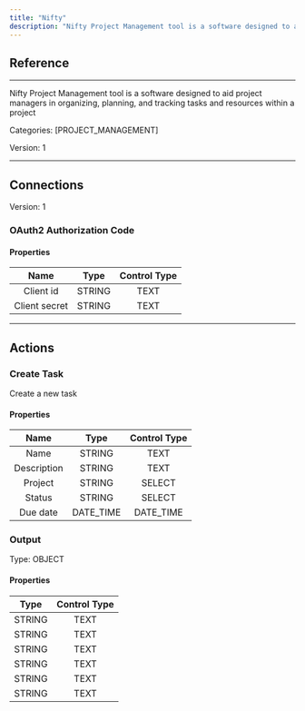 ```yaml
---
title: "Nifty"
description: "Nifty Project Management tool is a software designed to aid project managers in organizing, planning, and tracking tasks and resources within a project"
---
```

## Reference
<hr />

Nifty Project Management tool is a software designed to aid project managers in organizing, planning, and tracking tasks and resources within a project


Categories: [PROJECT_MANAGEMENT]


Version: 1

<hr />



## Connections

Version: 1


### OAuth2 Authorization Code

#### Properties

|      Name      |     Type     |     Control Type     |
|:--------------:|:------------:|:--------------------:|
| Client id | STRING | TEXT  |
| Client secret | STRING | TEXT  |





<hr />





## Actions


### Create Task
Create a new task

#### Properties

|      Name      |     Type     |     Control Type     |
|:--------------:|:------------:|:--------------------:|
| Name | STRING | TEXT  |
| Description | STRING | TEXT  |
| Project | STRING | SELECT  |
| Status | STRING | SELECT  |
| Due date | DATE_TIME | DATE_TIME  |


### Output



Type: OBJECT

#### Properties

|     Type     |     Control Type     |
|:------------:|:--------------------:|
| STRING | TEXT  |
| STRING | TEXT  |
| STRING | TEXT  |
| STRING | TEXT  |
| STRING | TEXT  |
| STRING | TEXT  |





